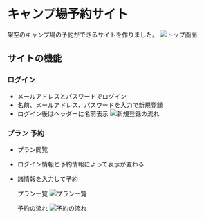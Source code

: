# キャンプ場予約サイト
架空のキャンプ場の予約ができるサイトを作りました。
![トップ画面](https://github.com/mikuN-m/camp/assets/120076733/57ce355f-8840-4a69-a142-f289b76c1a60)


## サイトの機能

### ログイン
- メールアドレスとパスワードでログイン
- 名前、メールアドレス、パスワードを入力で新規登録
- ログイン後はヘッダーに名前表示
![新規登録の流れ](https://github.com/mikuN-m/camp/assets/120076733/6536a0a3-a8ea-4857-892e-07d27d7a240a)

### プラン 予約
- プラン閲覧
- ログイン情報と予約情報によって表示が変わる
- 諸情報を入力して予約

  プラン一覧
![プラン一覧](https://github.com/mikuN-m/camp/assets/120076733/44e80ba2-963f-4b8b-b68a-190b08fb1f99)


  予約の流れ
![予約の流れ](https://github.com/mikuN-m/camp/assets/120076733/8497e7ea-08a5-4abd-8b39-184210f493ad)
